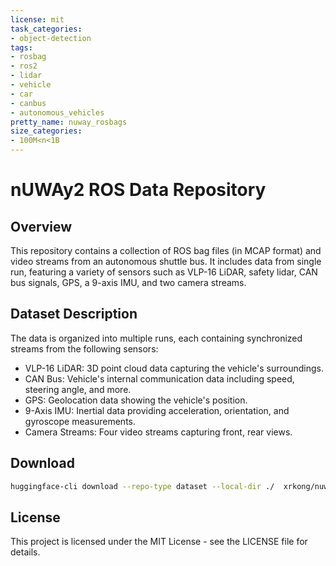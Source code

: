 ```yaml
---
license: mit
task_categories:
- object-detection
tags:
- rosbag
- ros2
- lidar
- vehicle
- car
- canbus
- autonomous_vehicles
pretty_name: nuway_rosbags
size_categories:
- 100M<n<1B
---
```


# nUWAy2 ROS Data Repository

## Overview
This repository contains a collection of ROS bag files (in MCAP format) and video streams from an autonomous shuttle bus. It includes data from single run, featuring a variety of sensors such as VLP-16 LiDAR, safety lidar, CAN bus signals, GPS, a 9-axis IMU, and two camera streams. 

## Dataset Description
The data is organized into multiple runs, each containing synchronized streams from the following sensors:

- VLP-16 LiDAR: 3D point cloud data capturing the vehicle's surroundings.
- CAN Bus: Vehicle's internal communication data including speed, steering angle, and more.
- GPS: Geolocation data showing the vehicle's position.
- 9-Axis IMU: Inertial data providing acceleration, orientation, and gyroscope measurements.
- Camera Streams: Four video streams capturing front, rear views.

## Download
```bash
huggingface-cli download --repo-type dataset --local-dir ./  xrkong/nuway_rosbag
```

## License
This project is licensed under the MIT License - see the LICENSE file for details.